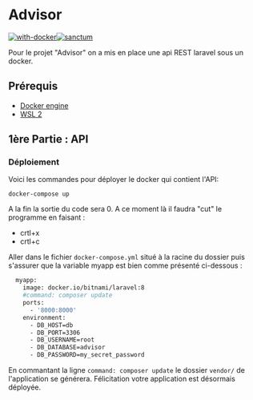 # Advisor 
[![with-docker](https://user-images.githubusercontent.com/92017625/157022460-86b3500d-43e3-42a7-a8c5-b8b6ff77e017.svg)](https://docs.docker.com/get-docker/)[![sanctum](https://user-images.githubusercontent.com/92017625/157023772-5223cda5-31d8-42f3-9ab8-7419f953e282.svg)](https://laravel.com/docs/9.x/sanctum)


Pour le projet "Advisor" on a mis en place une api REST laravel sous un docker. 

## Prérequis

- [Docker engine](https://docs.docker.com/get-docker/)
- [WSL 2](https://docs.microsoft.com/en-us/windows/wsl/install-manual) 

## 1ère Partie : API

### Déploiement

Voici les commandes pour déployer le docker qui contient l'API: 

`docker-compose up`

A la fin la sortie du code sera 0. A ce moment là il faudra "cut" le programme en faisant : 

- crtl+x 
- crtl+c 

Aller dans le fichier `docker-compose.yml` situé à la racine du dossier puis s'assurer que la variable myapp est bien comme présenté ci-dessous : 

```dockerfile
  myapp:
    image: docker.io/bitnami/laravel:8
    #command: composer update
    ports:
      - '8000:8000'
    environment:
      - DB_HOST=db
      - DB_PORT=3306
      - DB_USERNAME=root
      - DB_DATABASE=advisor
      - DB_PASSWORD=my_secret_password
```

En commantant la ligne `command: composer update` le dossier `vendor/` de l'application se générera. 
Félicitation votre application est désormais déployée. 
